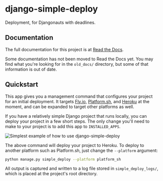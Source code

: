 # django-simple-deploy

Deployment, for Djangonauts with deadlines.

## Documentation

The full documentation for this project is at [Read the Docs](https://django-simple-deploy.readthedocs.io/en/latest/).

Some documentation has not been moved to Read the Docs yet. You may find what you're looking for in the `old_docs/` directory, but some of that information is out of date.

## Quickstart

This app gives you a management command that configures your project for an initial deployment. It targets [Fly.io](https://fly.io), [Platform.sh](https://platform.sh), and [Heroku](https://heroku.com) at the moment, and can be expanded to target other platforms as well.

If you have a relatively simple Django project that runs locally, you can deploy your project in a few short steps. The only change you'll need to make to your project is to add this app to `INSTALLED_APPS`.

![Simplest example of how to use django-simple-deploy](https://raw.githubusercontent.com/ehmatthes/django-simple-deploy/main/assets/simplest_example.png)

The above command will deploy your project to Heroku. To deploy to another platform such as Platform.sh, just change the `--platform` argument:

```sh
python manage.py simple_deploy --platform platform_sh
```

All output is captured and written to a log file stored in `simple_deploy_logs/`, which is placed at the project's root directory.
